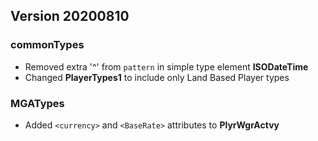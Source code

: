 
## Version 20200810
### commonTypes
* Removed extra '^' from `pattern` in simple type element **ISODateTime** 
* Changed **PlayerTypes1** to include only Land Based Player types
###  MGATypes
* Added `<currency>` and `<BaseRate>` attributes to  **PlyrWgrActvy**